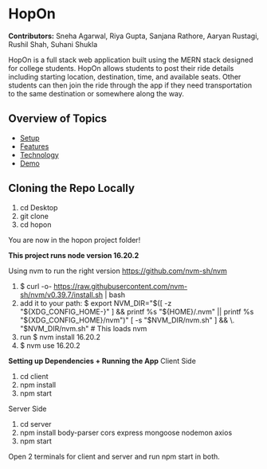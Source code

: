 # HopOn
**Contributors:** Sneha Agarwal, Riya Gupta, Sanjana Rathore, Aaryan Rustagi, Rushil Shah, Suhani Shukla

HopOn is a full stack web application built using the MERN stack designed for college students. HopOn allows students to post their ride details including starting location, destination, time, and available seats. Other students can then join the ride through the app if they need transportation to the same destination or somewhere along the way.

## Overview of Topics
- [Setup](#cloning-the-repo-locally)
- [Features](#when-do-we-need-databases)
- [Technology](#types-of-databases)
- [Demo](#demo)

## Cloning the Repo Locally
1. cd Desktop
2. git clone <url link>
3. cd hopon

You are now in the hopon project folder!

**This project runs node version 16.20.2**

Using nvm to run the right version https://github.com/nvm-sh/nvm
1. $ curl -o- https://raw.githubusercontent.com/nvm-sh/nvm/v0.39.7/install.sh | bash
2. add it to your path: $ export NVM_DIR="$([ -z "${XDG_CONFIG_HOME-}" ] && printf %s "${HOME}/.nvm" || printf %s "${XDG_CONFIG_HOME}/nvm")"
[ -s "$NVM_DIR/nvm.sh" ] && \. "$NVM_DIR/nvm.sh" # This loads nvm
3. run $ nvm install 16.20.2
4. $ nvm use 16.20.2 

**Setting up Dependencies + Running the App**
Client Side
1. cd client
2. npm install
3. npm start


Server Side
1. cd server
2. npm install body-parser cors express mongoose nodemon axios
3. npm start

Open 2 terminals for client and server and run npm start in both. 


